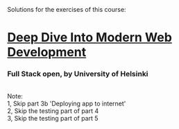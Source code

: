 <div>Solutions for the exercises of this course:</div>
<h1><a href="https://fullstackopen.com/en/" target="_blank">Deep Dive Into Modern Web Development</a></h1>
<h3>Full Stack open, by University of Helsinki</h3>

<br>
Note:
<br>1, Skip part 3b 'Deploying app to internet'
<br>2, Skip the testing part of part 4
<br>3, Skip the testing part of part 5

